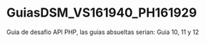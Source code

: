 # GuiasDSM_VS161940_PH161929
Guia de desafio API PHP, las guias absueltas serian: Guia 10, 11 y 12


